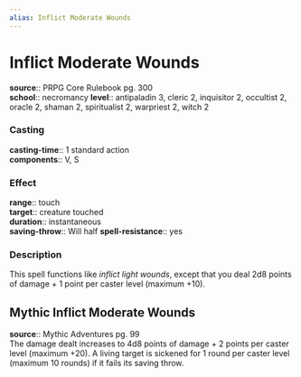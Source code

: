 ```yaml
---
alias: Inflict Moderate Wounds
---
```


# Inflict Moderate Wounds 

**source**:: PRPG Core Rulebook pg. 300  
**school**:: necromancy
**level**:: antipaladin 3, cleric 2, inquisitor 2, occultist 2, oracle 2, shaman 2, spiritualist 2, warpriest 2, witch 2

### Casting 

**casting-time**:: 1 standard action  
**components**:: V, S

### Effect 

**range**:: touch  
**target**:: creature touched  
**duration**:: instantaneous  
**saving-throw**:: Will half
**spell-resistance**:: yes

### Description 

This spell functions like *inflict light wounds*, except that you deal 2d8 points of damage + 1 point per caster level (maximum +10).

## Mythic Inflict Moderate Wounds 

**source**:: Mythic Adventures pg. 99  
The damage dealt increases to 4d8 points of damage + 2 points per caster level (maximum +20). A living target is sickened for 1 round per caster level (maximum 10 rounds) if it fails its saving throw.

